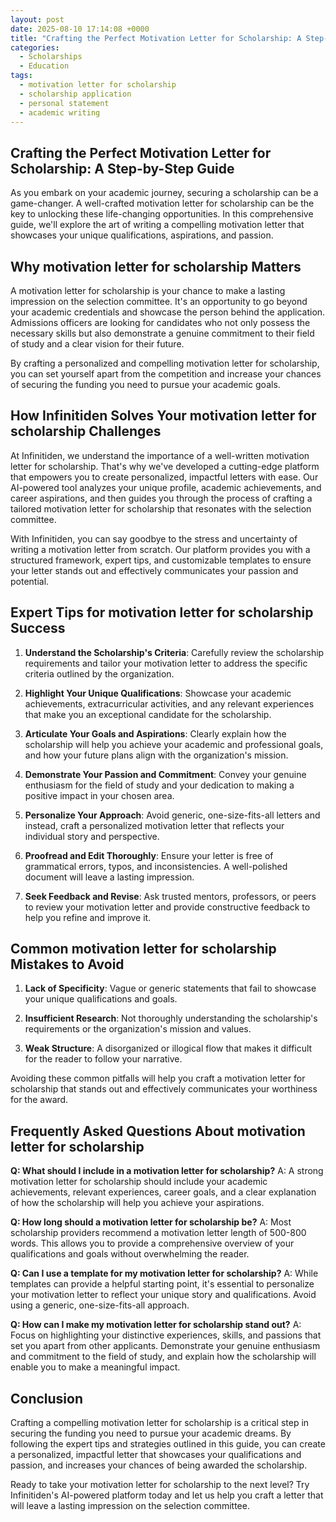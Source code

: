 ```yaml
---
layout: post
date: 2025-08-10 17:14:08 +0000
title: "Crafting the Perfect Motivation Letter for Scholarship: A Step-by-Step Guide"
categories:
  - Scholarships
  - Education
tags:
  - motivation letter for scholarship
  - scholarship application
  - personal statement
  - academic writing
---
```


## Crafting the Perfect Motivation Letter for Scholarship: A Step-by-Step Guide

As you embark on your academic journey, securing a scholarship can be a game-changer. A well-crafted motivation letter for scholarship can be the key to unlocking these life-changing opportunities. In this comprehensive guide, we'll explore the art of writing a compelling motivation letter that showcases your unique qualifications, aspirations, and passion.

## Why motivation letter for scholarship Matters

A motivation letter for scholarship is your chance to make a lasting impression on the selection committee. It's an opportunity to go beyond your academic credentials and showcase the person behind the application. Admissions officers are looking for candidates who not only possess the necessary skills but also demonstrate a genuine commitment to their field of study and a clear vision for their future.

By crafting a personalized and compelling motivation letter for scholarship, you can set yourself apart from the competition and increase your chances of securing the funding you need to pursue your academic goals.

## How Infinitiden Solves Your motivation letter for scholarship Challenges

At Infinitiden, we understand the importance of a well-written motivation letter for scholarship. That's why we've developed a cutting-edge platform that empowers you to create personalized, impactful letters with ease. Our AI-powered tool analyzes your unique profile, academic achievements, and career aspirations, and then guides you through the process of crafting a tailored motivation letter for scholarship that resonates with the selection committee.

With Infinitiden, you can say goodbye to the stress and uncertainty of writing a motivation letter from scratch. Our platform provides you with a structured framework, expert tips, and customizable templates to ensure your letter stands out and effectively communicates your passion and potential.

## Expert Tips for motivation letter for scholarship Success

1. **Understand the Scholarship's Criteria**: Carefully review the scholarship requirements and tailor your motivation letter to address the specific criteria outlined by the organization.

2. **Highlight Your Unique Qualifications**: Showcase your academic achievements, extracurricular activities, and any relevant experiences that make you an exceptional candidate for the scholarship.

3. **Articulate Your Goals and Aspirations**: Clearly explain how the scholarship will help you achieve your academic and professional goals, and how your future plans align with the organization's mission.

4. **Demonstrate Your Passion and Commitment**: Convey your genuine enthusiasm for the field of study and your dedication to making a positive impact in your chosen area.

5. **Personalize Your Approach**: Avoid generic, one-size-fits-all letters and instead, craft a personalized motivation letter that reflects your individual story and perspective.

6. **Proofread and Edit Thoroughly**: Ensure your letter is free of grammatical errors, typos, and inconsistencies. A well-polished document will leave a lasting impression.

7. **Seek Feedback and Revise**: Ask trusted mentors, professors, or peers to review your motivation letter and provide constructive feedback to help you refine and improve it.

## Common motivation letter for scholarship Mistakes to Avoid

1. **Lack of Specificity**: Vague or generic statements that fail to showcase your unique qualifications and goals.

2. **Insufficient Research**: Not thoroughly understanding the scholarship's requirements or the organization's mission and values.

3. **Weak Structure**: A disorganized or illogical flow that makes it difficult for the reader to follow your narrative.

Avoiding these common pitfalls will help you craft a motivation letter for scholarship that stands out and effectively communicates your worthiness for the award.

## Frequently Asked Questions About motivation letter for scholarship

**Q: What should I include in a motivation letter for scholarship?**
A: A strong motivation letter for scholarship should include your academic achievements, relevant experiences, career goals, and a clear explanation of how the scholarship will help you achieve your aspirations.

**Q: How long should a motivation letter for scholarship be?**
A: Most scholarship providers recommend a motivation letter length of 500-800 words. This allows you to provide a comprehensive overview of your qualifications and goals without overwhelming the reader.

**Q: Can I use a template for my motivation letter for scholarship?**
A: While templates can provide a helpful starting point, it's essential to personalize your motivation letter to reflect your unique story and qualifications. Avoid using a generic, one-size-fits-all approach.

**Q: How can I make my motivation letter for scholarship stand out?**
A: Focus on highlighting your distinctive experiences, skills, and passions that set you apart from other applicants. Demonstrate your genuine enthusiasm and commitment to the field of study, and explain how the scholarship will enable you to make a meaningful impact.

## Conclusion

Crafting a compelling motivation letter for scholarship is a critical step in securing the funding you need to pursue your academic dreams. By following the expert tips and strategies outlined in this guide, you can create a personalized, impactful letter that showcases your qualifications and passion, and increases your chances of being awarded the scholarship.

Ready to take your motivation letter for scholarship to the next level? Try Infinitiden's AI-powered platform today and let us help you craft a letter that will leave a lasting impression on the selection committee.